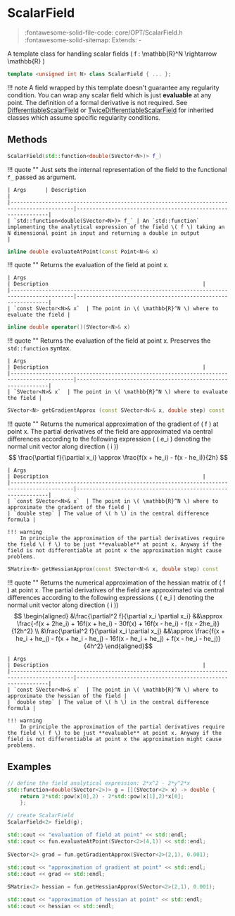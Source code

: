 # ScalarField

> :fontawesome-solid-file-code: core/OPT/ScalarField.h &nbsp;&nbsp;&nbsp;&nbsp;&nbsp;&nbsp; :fontawesome-solid-sitemap: Extends: -

A template class for handling scalar fields \( f : \mathbb{R}^N \rightarrow \mathbb{R} \)

``` c++
template <unsigned int N> class ScalarField { ... };
```

!!! note
	 A field wrapped by this template doesn't guarantee any regularity condition. You can wrap any scalar field which is just **evaluable** at any point. The definition of a formal derivative is not required. See [DifferentiableScalarField](DifferentiableScalarField.md) or [TwiceDifferentiableScalarField](TwiceDifferentiableScalarField.md) for inherited classes which assume specific regularity conditions.

## Methods

``` c++
ScalarField(std::function<double(SVector<N>)> f_)

```

!!! quote ""
	Just sets the internal representation of the field to the functional `f_` passed as argument.

    | Args      | Description                                                 |
    |------------------------------------------------------------------------------------------|-------------------------------------------------------------|
    | `std::function<double(SVector<N>)> f_` | An `std::function` implementing the analytical expression of the field \( f \) taking an N dimensional point in input and returning a double in output                                                 |

``` c++
inline double evaluateAtPoint(const Point<N>& x)

```

!!! quote ""
	Returns the evaluation of the field at point x.

    | Args                                                                                          | Description                                                 |
    |------------------------------------------------------------------------------------------|-------------------------------------------------------------|
    | `const SVector<N>& x`  | The point in \( \mathbb{R}^N \) where to evaluate the field | 


``` c++
inline double operator()(SVector<N>& x)

```

!!! quote ""
	Returns the evaluation of the field at point x. Preserves the `std::function` syntax.

    | Args                                                                                          | Description                                                 |
    |------------------------------------------------------------------------------------------|-------------------------------------------------------------|
    | `SVector<N>& x`  | The point in \( \mathbb{R}^N \) where to evaluate the field | 

``` c++
SVector<N> getGradientApprox (const SVector<N>& x, double step) const
```
!!! quote ""
	Returns the numerical approximation of the gradient of \( f \) at point x. The partial derivatives of the field are approximated via central differences according to the following expression ( \( e_i \) denoting the normal unit vector along direction \( i \))
	$$ \frac{\partial f}{\partial x_i} \approx \frac{f(x + he_i) - f(x - he_i)}{2h} $$

    | Args                                                                                          | Description                                                 |
    |------------------------------------------------------------------------------------------|-------------------------------------------------------------|
    | `const SVector<N>& x`  | The point in \( \mathbb{R}^N \) where to approximate the gradient of the field |
	| `double step` | The value of \( h \) in the central difference formula |
	
	!!! warning 
		In principle the approximation of the partial derivatives require the field \( f \) to be just **evaluable** at point x. Anyway if the field is not differentiable at point x the approximation might cause problems.
		
``` c++
SMatrix<N> getHessianApprox(const SVector<N>& x, double step) const
```
!!! quote ""
	Returns the numerical approximation of the hessian matrix of \( f \) at point x. The partial derivatives of the field are approximated via central differences according to the following expressions ( \( e_i \) denoting the normal unit vector along direction \( i \))
	$$ \begin{aligned} 
	&\frac{\partial^2 f}{\partial x_i \partial x_i} &&\approx \frac{-f(x + 2he_i) + 16f(x + he_i) - 30f(x) + 16f(x - he_i) - f(x - 2he_i)}{12h^2} \\
	  &\frac{\partial^2 f}{\partial x_i \partial x_j} &&\approx \frac{f(x + he_i + he_j) - f(x + he_i - he_j) - 16f(x - he_i + he_j) + f(x - he_i - he_j)}{4h^2} 
	  \end{aligned}$$
	

    | Args                                                                                          | Description                                                 |
    |------------------------------------------------------------------------------------------|-------------------------------------------------------------|
    | `const SVector<N>& x`  | The point in \( \mathbb{R}^N \) where to approximate the hessian of the field |
	| `double step` | The value of \( h \) in the central difference formula |
	
	!!! warning 
		In principle the approximation of the partial derivatives require the field \( f \) to be just **evaluable** at point x. Anyway if the field is not differentiable at point x the approximation might cause problems.

## Examples

``` c++ linenums="1"
// define the field analytical expression: 2*x^2 - 2*y^2*x
std::function<double(SVector<2>)> g = [](SVector<2> x) -> double { 
	return 2*std::pow(x[0],2) - 2*std::pow(x[1],2)*x[0]; 
	};

// create ScalarField
ScalarField<2> field(g);

std::cout << "evaluation of field at point" << std::endl;
std::cout << fun.evaluateAtPoint(SVector<2>(4,1)) << std::endl;
  
SVector<2> grad = fun.getGradientApprox(SVector<2>(2,1), 0.001);
    
std::cout << "approximation of gradient at point" << std::endl;
std::cout << grad << std::endl;

SMatrix<2> hessian = fun.getHessianApprox(SVector<2>(2,1), 0.001);

std::cout << "approximation of hessian at point" << std::endl;
std::cout << hessian << std::endl;
```
